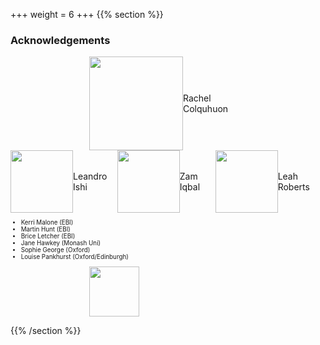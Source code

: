 
+++
weight = 6
+++
{{% section %}}

### Acknowledgements

<div style="display: flex;align-items: center;margin-left: auto; margin-right: auto; width: 50%;">
    <img src="images/rachel.jpeg"  height="150" style="border: none;box-shadow: none">
    <span style="">Rachel Colquhuon</span>
</div>

<div style="display: flex;align-items: center;">
    <img src="images/leandro.jpg"  height="100" style="border: none;box-shadow: none">
    <span style="">Leandro Ishi</span>
    <img src="images/zam.jpg"  height="100" style="border: none;box-shadow: none">
    <span style="">Zam Iqbal</span>
    <img src="images/leah.jpg"  height="100" style="border: none;box-shadow: none">
    <span style="">Leah Roberts</span>
</div>

<div style="font-size: 0.7em;">
<ul>
<li>Kerri Malone (EBI)</li>
<li>Martin Hunt (EBI)</li>
<li>Brice Letcher (EBI)</li>
<li>Jane Hawkey (Monash Uni)</li>
<li>Sophie George (Oxford)</li>
<li>Louise Pankhurst (Oxford/Edinburgh)</li>
</ul>
</div>

<div style="display: flex;align-items: center;margin-left: auto; margin-right: auto; width: 50%;">
    <img src="images/so.png"  height="80" style="border: none;box-shadow: none">
</div>


{{% /section %}}
